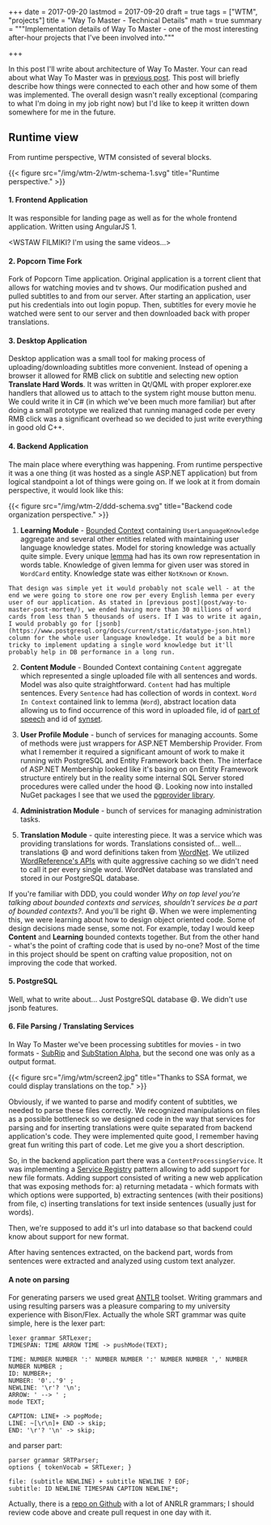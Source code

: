 +++
date = 2017-09-20
lastmod = 2017-09-20
draft = true
tags = ["WTM", "projects"]
title = "Way To Master - Technical Details"
math = true
summary = """Implementation details of Way To Master - one of the most interesting after-hour projects that I've been involved into."""


+++

In this post I'll write about architecture of Way To Master. Your can read about what Way To Master was in [previous post](post/way-to-master-post-mortem/). This post will briefly describe how things were connected to each other and how some of them was implemented. The overall design wasn't really exceptional (comparing to what I'm doing in my job right now) but I'd like to keep it written down somewhere for me in the future.

## Runtime view

From runtime perspective, WTM consisted of several blocks.

{{< figure src="/img/wtm-2/wtm-schema-1.svg" title="Runtime perspective." >}}

#### 1. Frontend Application

It was responsible for landing page as well as for the whole frontend application. Written using AngularJS 1.

<WSTAW FILMIKI? I'm using the same videos...>

#### 2. Popcorn Time Fork

Fork of Popcorn Time application. Original application is a torrent client that allows for watching movies and tv shows. Our modification pushed and pulled subtitles to and from our server. After starting an application, user put his credentials into out login popup. Then, subtitles for every movie he watched were sent to our server and then downloaded back with proper translations.

#### 3. Desktop Application

Desktop application was a small tool for making process of uploading/downloading subtitles more convenient. Instead of opening a browser it allowed for RMB click on subtitle and selecting new option **Translate Hard Words**. It was written in Qt/QML with proper explorer.exe handlers that allowed us to attach to the system right mouse button menu. We could write it in C# (in which we've been much more familiar) but after doing a small prototype we realized that running managed code per every RMB click was a significant overhead so we decided to just write everything in good old C++.

#### 4. Backend Application

The main place where everything was happening. From runtime perspective it was a one thing (it was hosted as a single ASP.NET application) but from logical standpoint a lot of things were going on. If we look at it from domain perspective, it would look like this:

{{< figure src="/img/wtm-2/ddd-schema.svg" title="Backend code organization perspective." >}}

  1. **Learning Module** - [Bounded Context](https://martinfowler.com/bliki/BoundedContext.html) containing `UserLanguageKnowledge` aggregate and several other entities related with maintaining user language knowledge states. Model for storing knowledge was actually quite simple. Every unique [lemma](https://en.wikipedia.org/wiki/Lemma_(morphology)) had has its own row representation in words table. Knowledge of given lemma for given user was stored in `WordCard` entity. Knowledge state was either `NotKnown` or `Known`.
  
    That design was simple yet it would probably not scale well - at the end we were going to store one row per every English lemma per every user of our application. As stated in [previous post](post/way-to-master-post-mortem/), we ended having more than 30 millions of word cards from less than 5 thousands of users. If I was to write it again, I would probably go for [jsonb](https://www.postgresql.org/docs/current/static/datatype-json.html) column for the whole user language knowledge. It would be a bit more tricky to implement updating a single word knowledge but it'll probably help in DB performance in a long run.

  2. **Content Module** - Bounded Context containing `Content` aggregate which represented a single uploaded file with all sentences and words. Model was also quite straightforward. `Content` had has multiple sentences. Every `Sentence` had has collection of words in context. `Word In Context` contained link to lemma (`Word`), abstract location data allowing us to find occurrence of this word in uploaded file, id of [part of speech](https://en.wikipedia.org/wiki/Part_of_speech) and id of [synset](https://en.wiktionary.org/wiki/synset).

  3. **User Profile Module** - bunch of services for managing accounts. Some of methods were just wrappers for ASP.NET Membership Provider. From what I remember it required a significant amount of work to make it running with PostgreSQL and Entity Framework back then. The interface of ASP.NET Membership looked like it's basing on on Entity Framework structure entirely but in the reality some internal SQL Server stored procedures were called under the hood :smile:. Looking now into installed NuGet packages I see that we used the [pgprovider library](https://github.com/jholovacs/pgprovider).

  4. **Administration Module** - bunch of services for managing  administration tasks.

  5. **Translation Module** - quite interesting piece. It was a service which was providing translations for words. Translations consisted of... well... translations :smile: and word definitions taken from [WordNet](https://wordnet.princeton.edu/). We utilized [WordReference's APIs](http://www.wordreference.com/) with quite aggressive caching so we didn't need to call it per every single word. WordNet database was translated and stored in our PostgreSQL database.


If you're familiar with DDD, you could wonder *Why on top level you're talking about bounded contexts and services, shouldn't services be a part of bounded contexts?*. And you'll be right :smile:. When we were implementing this, we were learning about how to design object oriented code. Some of design decisions made sense, some not. For example, today I would keep **Content** and **Learning** bounded contexts together. But from the other hand - what's the point of crafting code that is used by no-one? Most of the time in this project should be spent on crafting value proposition, not on improving the code that worked.

#### 5. PostgreSQL

Well, what to write about... Just PostgreSQL database :smile:. We didn't use jsonb features.


#### 6. File Parsing / Translating Services

In Way To Master we've been processing subtitles for movies - in two formats - [SubRip](https://en.wikipedia.org/wiki/SubRip) and [SubStation Alpha](https://en.wikipedia.org/wiki/SubStation_Alpha), but the second one was only as a output format.

{{< figure src="/img/wtm/screen2.jpg" title="Thanks to SSA format, we could display translations on the top." >}}

Obviously, if we wanted to parse and modify content of subtitles, we needed to parse these files correctly. We recognized manipulations on files as a possible bottleneck so we designed code in the way that services for parsing and for inserting translations were quite separated from backend application's code. They were implemented quite good, I remember having great fun writing this part of code. Let me give you a short description.

So, in the backend application part there was a `ContentProcessingService`. It was implementing a [Service Registry](http://microservices.io/patterns/service-registry.html) pattern allowing to add support for new file formats. Adding support consisted of writing a new web application that was exposing methods for:
  a) returning metadata - which formats with which options were supported,
  b) extracting sentences (with their positions) from file,
  c) inserting translations for text inside sentences (usually just for words).

Then, we're supposed to add it's url into database so that backend could know about support for new format.

After having sentences extracted, on the backend part, words from sentences were extracted and analyzed using custom text analyzer.

#### A note on parsing

For generating parsers we used great [ANTLR](http://www.antlr.org/) toolset. Writing grammars and using resulting parsers was a pleasure comparing to my university experience with Bison/Flex. Actually the whole SRT grammar was quite simple, here is the lexer part:

```
lexer grammar SRTLexer;
TIMESPAN: TIME ARROW TIME -> pushMode(TEXT);
 
TIME: NUMBER NUMBER ':' NUMBER NUMBER ':' NUMBER NUMBER ',' NUMBER NUMBER NUMBER ;
ID: NUMBER+; 
NUMBER: '0'..'9' ;
NEWLINE: '\r'? '\n';
ARROW: ' --> ' ;
mode TEXT;

CAPTION: LINE+ -> popMode;
LINE: ~[\r\n]+ END -> skip;
END: '\r'? '\n' -> skip;

```

and parser part:

```
parser grammar SRTParser;
options { tokenVocab = SRTLexer; }

file: (subtitle NEWLINE) + subtitle NEWLINE ? EOF;
subtitle: ID NEWLINE TIMESPAN CAPTION NEWLINE*;
```

Actually, there is a [repo on Github](https://github.com/antlr/grammars-v4) with a lot of ANRLR grammars; I should review code above and create pull request in one day with it. 